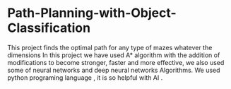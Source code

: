 # Path-Planning-with-Object-Classification
This project finds the optimal path for any type of mazes whatever the dimensions
In this project we have used A* algorithm with the addition of modifications to become stronger, faster and more effective, we also used some of neural networks and deep neural networks Algorithms.
We used python programing language , it is so helpful with AI .
